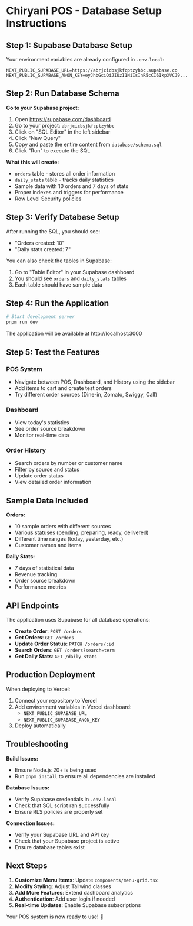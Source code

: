 # Chiryani POS - Database Setup Instructions

## Step 1: Supabase Database Setup

Your environment variables are already configured in `.env.local`:
```
NEXT_PUBLIC_SUPABASE_URL=https://abrjcicbsjkfcptzyhbc.supabase.co
NEXT_PUBLIC_SUPABASE_ANON_KEY=eyJhbGciOiJIUzI1NiIsInR5cCI6IkpXVCJ9...
```

## Step 2: Run Database Schema

**Go to your Supabase project:**
1. Open https://supabase.com/dashboard
2. Go to your project: `abrjcicbsjkfcptzyhbc`
3. Click on "SQL Editor" in the left sidebar
4. Click "New Query"
5. Copy and paste the entire content from `database/schema.sql` 
6. Click "Run" to execute the SQL

**What this will create:**
- `orders` table - stores all order information
- `daily_stats` table - tracks daily statistics 
- Sample data with 10 orders and 7 days of stats
- Proper indexes and triggers for performance
- Row Level Security policies

## Step 3: Verify Database Setup

After running the SQL, you should see:
- "Orders created: 10"
- "Daily stats created: 7"

You can also check the tables in Supabase:
1. Go to "Table Editor" in your Supabase dashboard
2. You should see `orders` and `daily_stats` tables
3. Each table should have sample data

## Step 4: Run the Application

```bash
# Start development server
pnpm run dev
```

The application will be available at http://localhost:3000

## Step 5: Test the Features

### POS System
- Navigate between POS, Dashboard, and History using the sidebar
- Add items to cart and create test orders
- Try different order sources (Dine-in, Zomato, Swiggy, Call)

### Dashboard
- View today's statistics
- See order source breakdown
- Monitor real-time data

### Order History
- Search orders by number or customer name
- Filter by source and status
- Update order status
- View detailed order information

## Sample Data Included

**Orders:**
- 10 sample orders with different sources
- Various statuses (pending, preparing, ready, delivered)
- Different time ranges (today, yesterday, etc.)
- Customer names and items

**Daily Stats:**
- 7 days of statistical data
- Revenue tracking
- Order source breakdown
- Performance metrics

## API Endpoints

The application uses Supabase for all database operations:

- **Create Order**: `POST /orders`
- **Get Orders**: `GET /orders`
- **Update Order Status**: `PATCH /orders/:id`
- **Search Orders**: `GET /orders?search=term`
- **Get Daily Stats**: `GET /daily_stats`

## Production Deployment

When deploying to Vercel:

1. Connect your repository to Vercel
2. Add environment variables in Vercel dashboard:
   - `NEXT_PUBLIC_SUPABASE_URL`
   - `NEXT_PUBLIC_SUPABASE_ANON_KEY`
3. Deploy automatically

## Troubleshooting

**Build Issues:**
- Ensure Node.js 20+ is being used
- Run `pnpm install` to ensure all dependencies are installed

**Database Issues:**
- Verify Supabase credentials in `.env.local`
- Check that SQL script ran successfully
- Ensure RLS policies are properly set

**Connection Issues:**
- Verify your Supabase URL and API key
- Check that your Supabase project is active
- Ensure database tables exist

## Next Steps

1. **Customize Menu Items**: Update `components/menu-grid.tsx`
2. **Modify Styling**: Adjust Tailwind classes
3. **Add More Features**: Extend dashboard analytics
4. **Authentication**: Add user login if needed
5. **Real-time Updates**: Enable Supabase subscriptions

Your POS system is now ready to use! 🚀
